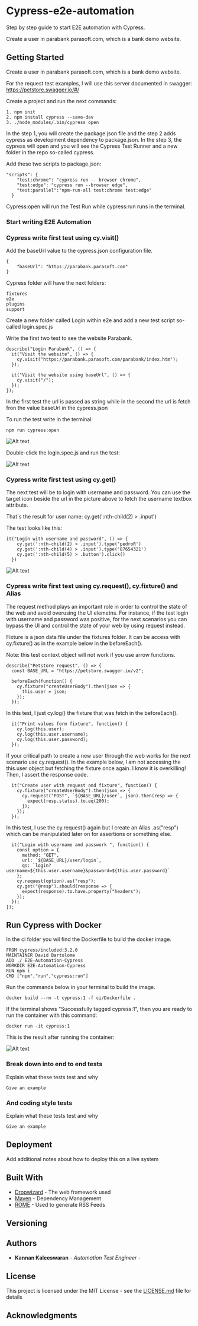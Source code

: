 # Cypress-e2e-automation


Step by step guide to start E2E automation with Cypress.

Create a user in parabank.parasoft.com, which is a bank demo website.

## Getting Started

Create a user in parabank.parasoft.com, which is a bank demo website.

For the request test examples, I will use this server documented in swagger: https://petstore.swagger.io/#/

Create a project and run the  next commands:

```
1. npm init
2. npm install cypress --save-dev
3. ./node_modules/.bin/cypress open

```

In the step 1, you will create the package.json file and the step 2 adds cypress as development dependency to package.json. In the step 3, the cypress will open and you will see the Cypress Test Runner and a new folder in the repo so-called cypress.

Add these two scripts to package.json:

```
"scripts": {
    "test:chrome": "cypress run -- browser chrome",
    "test:edge": "cypress run --browser edge",
    "test:parallel":"npm-run-all test:chrome test:edge"
  }
```

Cypress:open will run the Test Run while cypress:run runs in the terminal.



### Start writing E2E Automation

### Cypress write first test using cy.visit()

Add the baseUrl value to the cypress.json configuration file.

```
{
    "baseUrl": "https://parabank.parasoft.com"
}
```

Cypress folder will have the next folders:

```
fixtures
e2e
plugins
support

```

Create a new folder called Login within e2e and add a new test script so-called login.spec.js

Write the first two test to see the website Parabank.

```
describe("Login Parabank", () => {
  it("Visit the website", () => {
    cy.visit("https://parabank.parasoft.com/parabank/index.htm");
  });

  it("Visit the website using baseUrl", () => {
    cy.visit("/");
  });
});

```

In the first test the url is passed as string while in the second the url is fetch fron the value baseUrl in the cypress.json

To run the test write in the terminal:

```
npm run cypress:open
```

![Alt text](picture/CypressTestRunner.png?raw=true "Title")

Double-click the login.spec.js and run the test:

![Alt text](picture/Cypress_cyvisit.png?raw=true "Title")

### Cypress write first test using cy.get()

The next test will be to login with username and password. You can use the target icon beside the url in the picture above to fetch the username textbox attribute.

That´s the result for user name: cy.get(':nth-child(2) > .input')

The test looks like this:

```
it("Login with username and password", () => {
    cy.get(':nth-child(2) > .input').type('pedroR')
    cy.get(':nth-child(4) > .input').type('87654321')
    cy.get(':nth-child(5) > .button').click()
  })
```

![Alt text](picture/Cypress_cyget.png?raw=true "Title")

### Cypress write first test using cy.request(), cy.fixture() and Alias

The request method plays an important role in order to control the state of the web and avoid overusing the UI elemetns. For instance, if the test login with username and password was positive, for the next scenarios you can bypass the UI and control the state of your web by using request instead. 

Fixture is a json data file under the fixtures folder. It can be access with cy.fixture() as in the example below in the beforeEach(). 

Note: this test context object will not work if you use arrow functions. 

```
describe("Petstore request", () => {
  const BASE_URL = "https://petstore.swagger.io/v2";

  beforeEach(function() {
    cy.fixture("createUserBody").then(json => {
      this.user = json;
    });
  });
```
In this test, I just cy.log() the fixture that was fetch in the beforeEach(). 

```
  it("Print values form fixture", function() {
    cy.log(this.user);
    cy.log(this.user.username);
    cy.log(this.user.password);
  });
```

If your critical path to create a new user through the web works for the next scenario use cy.request(). In the example below, I am not accessing the this.user object but fetching the fixture once again. I know it is overkilling! Then, I assert the response code. 

```
  it("Create user with request and fixture", function() {
    cy.fixture("createUserBody").then(json => {
      cy.request("POST", `${BASE_URL}/user`, json).then(resp => {
        expect(resp.status).to.eq(200);
      });
    });
  });
```

In this test, I use the cy.request() again but I create an Alias .as("resp") which can be manipulated later on for assertions or something else. 

```
  it("Login with username and passwork ", function() {
    const option = {
      method: "GET",
      url: `${BASE_URL}/user/login`,
      qs: `login?username=${this.user.username}&password=${this.user.password}`
    };
    cy.request(option).as("resp");
    cy.get("@resp").should(response => {
      expect(response).to.have.property("headers");
    });
  });
});
```

## Run Cypress with Docker

In the ci folder you wil find the Dockerfile to build the docker image.

```
FROM cypress/included:3.2.0
MAINTAINER David Bartolome
ADD ./ E2E-Automation-Cypress
WORKDIR E2E-Automation-Cypress
RUN npm i
CMD ["npm","run","cypress:run"]

```

Run the commands below in your terminal to build the image.

```
docker build --rm -t cypress:1 -f ci/Dockerfile .
```

If the terminal shows "Successfully tagged cypress:1", then you are ready to run the container with this command:

```
docker run -it cypress:1
```

This is the result after running the container:

![Alt text](picture/Cypress_Dockerfile.png?raw=true "Title")

### Break down into end to end tests

Explain what these tests test and why

```
Give an example
```

### And coding style tests

Explain what these tests test and why

```
Give an example
```

## Deployment

Add additional notes about how to deploy this on a live system

## Built With

- [Dropwizard](http://www.dropwizard.io/1.0.2/docs/) - The web framework used
- [Maven](https://maven.apache.org/) - Dependency Management
- [ROME](https://rometools.github.io/rome/) - Used to generate RSS Feeds

## Versioning

## Authors

- **Kannan Kaleeswaran** - _Automation Test Engineer_ -

## License

This project is licensed under the MIT License - see the [LICENSE.md](LICENSE.md) file for details

## Acknowledgments

